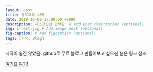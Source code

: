 ```yaml
---
layout: post
title: 블로그의 시작
date: 2018-10-06 17:00:00 +0900
description: 디스크립션 입력란  # Add post description (optional)
img: i-rest.jpg # Add image post (optional)
fig-caption: # Add figcaption (optional)
tags: [시작, Blog]
---
```


시작이 쉽진 않았음.
github로 무료 블로그 만들어보고 싶으신 분은 링크 참조.

[여기요 여기!][link]

[link]: https://nachwon.github.io/jekyllblog/
